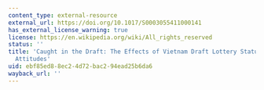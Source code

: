 ```yaml
---
content_type: external-resource
external_url: https://doi.org/10.1017/S0003055411000141
has_external_license_warning: true
license: https://en.wikipedia.org/wiki/All_rights_reserved
status: ''
title: 'Caught in the Draft: The Effects of Vietnam Draft Lottery Status on Political
  Attitudes'
uid: ebf85ed8-8ec2-4d72-bac2-94ead25b6da6
wayback_url: ''
---
```

